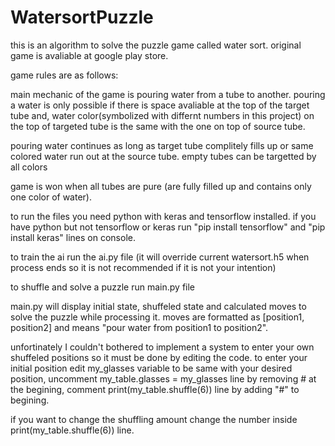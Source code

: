 # WatersortPuzzle

this is an algorithm to solve the puzzle game called water sort.
original game is avaliable at google play store.

game rules are as follows:

main mechanic of the game is pouring water from a tube to another.
pouring a water is only possible if there is space avaliable at the top of the target tube and,
water color(symbolized with differnt numbers in this project) on the top of targeted tube is the same with the one on top of source tube.

pouring water continues as long as target tube complitely fills up or same colored water run out at the source tube.
empty tubes can be targetted by all colors

game is won when all tubes are pure (are fully filled up and contains only one color of water).

to run the files you need python with keras and tensorflow installed.
if you have python but not tensorflow or keras run "pip install tensorflow" and "pip install keras" lines on console.

to train the ai run the ai.py file 
(it will override current watersort.h5 when process ends so it is not recommended if it is not your intention)

to shuffle and solve a puzzle run main.py file

main.py will display initial state, shuffeled state and calculated moves to solve the puzzle while processing it.
moves are formatted as [position1, position2] and means "pour water from position1 to position2".

unfortinately I couldn't bothered to implement a system to enter your own shuffeled positions so it must be done by editing the code.
to enter your initial position edit my_glasses variable to be same with your desired position,
uncomment my_table.glasses = my_glasses line by removing # at the begining, 
comment print(my_table.shuffle(6)) line by adding "#" to begining.

if you want to change the shuffling amount change the number inside print(my_table.shuffle(6)) line.